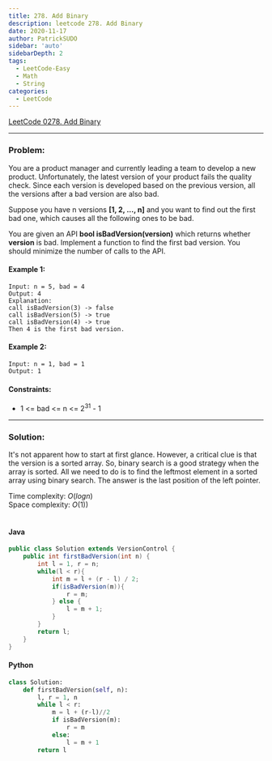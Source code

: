 ```yaml
---
title: 278. Add Binary
description: leetcode 278. Add Binary
date: 2020-11-17
author: PatrickSUDO
sidebar: 'auto'
sidebarDepth: 2
tags: 
  - LeetCode-Easy
  - Math
  - String
categories:
  - LeetCode
---
```

[LeetCode 0278. Add Binary](https://leetcode.com/problems/first-bad-version/)

---
### Problem: <br/>

You are a product manager and currently leading a team to develop a new product. Unfortunately, the latest version of your product fails the quality check. Since each version is developed based on the previous version, all the versions after a bad version are also bad.

Suppose you have n versions **[1, 2, ..., n]** and you want to find out the first bad one, which causes all the following ones to be bad.

You are given an API **bool isBadVersion(version)** which returns whether **version** is bad. Implement a function to find the first bad version. You should minimize the number of calls to the API.

#### Example 1:

    Input: n = 5, bad = 4
    Output: 4
    Explanation:
    call isBadVersion(3) -> false
    call isBadVersion(5) -> true
    call isBadVersion(4) -> true
    Then 4 is the first bad version.

#### Example 2:

    Input: n = 1, bad = 1
    Output: 1


#### Constraints:
- 1 <= bad <= n <= 2<sup>31</sup> - 1

---
### Solution: <br/>

It's not apparent how to start at first glance. However, a critical clue is that the version is a sorted array. So, binary search is a good strategy when the array is sorted. All we need to do is to find the leftmost element in a sorted array using binary search. The answer is the last position of the left pointer.

Time complexity: $O(log n)$</br>
Space complexity: $O(1))$ 
</br>
</br>

#### Java
```java
public class Solution extends VersionControl {
    public int firstBadVersion(int n) {
        int l = 1, r = n;
        while(l < r){
            int m = l + (r - l) / 2;
            if(isBadVersion(m)){
                r = m;
            } else {
                l = m + 1;
            }
        }
        return l;
    }
}
```
#### Python
```python
class Solution:
    def firstBadVersion(self, n):
        l, r = 1, n
        while l < r:
            m = l + (r-l)//2
            if isBadVersion(m):
                r = m
            else:
                l = m + 1
        return l
```
<Disqus shortname="patricksudo" />